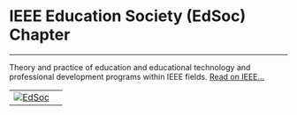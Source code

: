 # IEEE Education Society (EdSoc) Chapter

---

Theory and practice of education and educational technology and professional development programs within IEEE fields.
[Read on IEEE...](https://www.ieee.org/membership_services/membership/societies/membership_societies_index.html)

|                                                                   |                           |
|-------------------------------------------------------------------|---------------------------|
|[![EdSoc](/media/chapters/ed-logo.gif)](/chapters/edusoc/edusoc.md)|                           |

